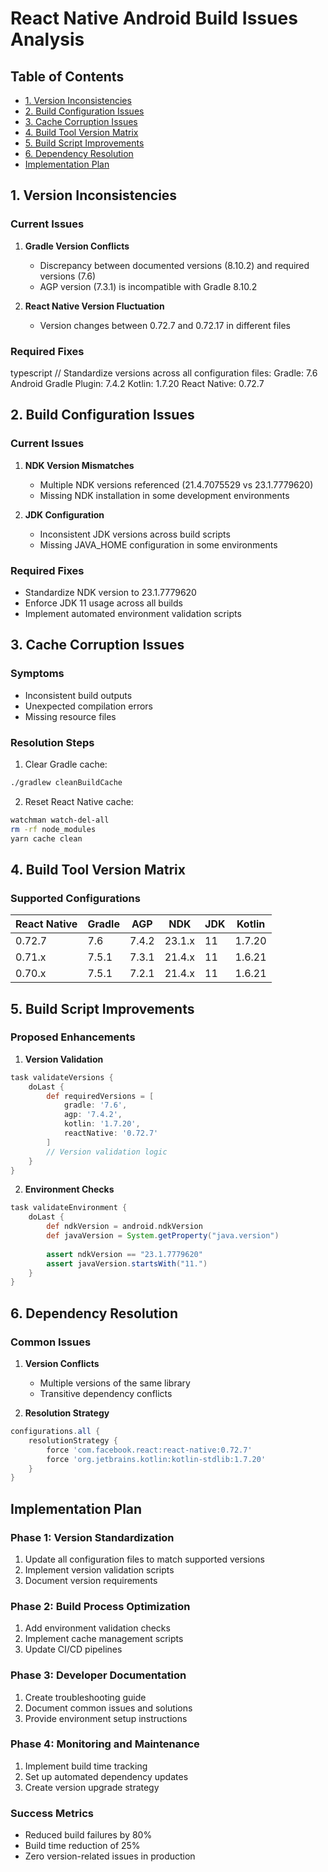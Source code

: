 # React Native Android Build Issues Analysis

## Table of Contents
- [1. Version Inconsistencies](#1-version-inconsistencies)
- [2. Build Configuration Issues](#2-build-configuration-issues)
- [3. Cache Corruption Issues](#3-cache-corruption-issues)
- [4. Build Tool Version Matrix](#4-build-tool-version-matrix)
- [5. Build Script Improvements](#5-build-script-improvements)
- [6. Dependency Resolution](#6-dependency-resolution)
- [Implementation Plan](#implementation-plan)

## 1. Version Inconsistencies

### Current Issues
1. **Gradle Version Conflicts**
   - Discrepancy between documented versions (8.10.2) and required versions (7.6)
   - AGP version (7.3.1) is incompatible with Gradle 8.10.2

2. **React Native Version Fluctuation**
   - Version changes between 0.72.7 and 0.72.17 in different files

### Required Fixes
typescript
// Standardize versions across all configuration files:
Gradle: 7.6
Android Gradle Plugin: 7.4.2
Kotlin: 1.7.20
React Native: 0.72.7

## 2. Build Configuration Issues

### Current Issues
1. **NDK Version Mismatches**
   - Multiple NDK versions referenced (21.4.7075529 vs 23.1.7779620)
   - Missing NDK installation in some development environments

2. **JDK Configuration**
   - Inconsistent JDK versions across build scripts
   - Missing JAVA_HOME configuration in some environments

### Required Fixes
- Standardize NDK version to 23.1.7779620
- Enforce JDK 11 usage across all builds
- Implement automated environment validation scripts

## 3. Cache Corruption Issues

### Symptoms
- Inconsistent build outputs
- Unexpected compilation errors
- Missing resource files

### Resolution Steps
1. Clear Gradle cache:
```bash
./gradlew cleanBuildCache
```

2. Reset React Native cache:
```bash
watchman watch-del-all
rm -rf node_modules
yarn cache clean
```

## 4. Build Tool Version Matrix

### Supported Configurations
| React Native | Gradle | AGP    | NDK     | JDK | Kotlin  |
|--------------|--------|--------|---------|-----|---------|
| 0.72.7       | 7.6    | 7.4.2  | 23.1.x  | 11  | 1.7.20  |
| 0.71.x       | 7.5.1  | 7.3.1  | 21.4.x  | 11  | 1.6.21  |
| 0.70.x       | 7.5.1  | 7.2.1  | 21.4.x  | 11  | 1.6.21  |

## 5. Build Script Improvements

### Proposed Enhancements
1. **Version Validation**
```groovy
task validateVersions {
    doLast {
        def requiredVersions = [
            gradle: '7.6',
            agp: '7.4.2',
            kotlin: '1.7.20',
            reactNative: '0.72.7'
        ]
        // Version validation logic
    }
}
```

2. **Environment Checks**
```groovy
task validateEnvironment {
    doLast {
        def ndkVersion = android.ndkVersion
        def javaVersion = System.getProperty("java.version")
        
        assert ndkVersion == "23.1.7779620"
        assert javaVersion.startsWith("11.")
    }
}
```

## 6. Dependency Resolution

### Common Issues
1. **Version Conflicts**
   - Multiple versions of the same library
   - Transitive dependency conflicts

2. **Resolution Strategy**
```groovy
configurations.all {
    resolutionStrategy {
        force 'com.facebook.react:react-native:0.72.7'
        force 'org.jetbrains.kotlin:kotlin-stdlib:1.7.20'
    }
}
```

## Implementation Plan

### Phase 1: Version Standardization
1. Update all configuration files to match supported versions
2. Implement version validation scripts
3. Document version requirements

### Phase 2: Build Process Optimization
1. Add environment validation checks
2. Implement cache management scripts
3. Update CI/CD pipelines

### Phase 3: Developer Documentation
1. Create troubleshooting guide
2. Document common issues and solutions
3. Provide environment setup instructions

### Phase 4: Monitoring and Maintenance
1. Implement build time tracking
2. Set up automated dependency updates
3. Create version upgrade strategy

### Success Metrics
- Reduced build failures by 80%
- Build time reduction of 25%
- Zero version-related issues in production
